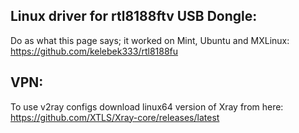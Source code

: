 ## Linux driver for rtl8188ftv USB Dongle:

Do as what this page says; it worked on Mint, Ubuntu and MXLinux: 
https://github.com/kelebek333/rtl8188fu

## VPN:

To use v2ray configs download linux64 version of Xray from here:
https://github.com/XTLS/Xray-core/releases/latest
